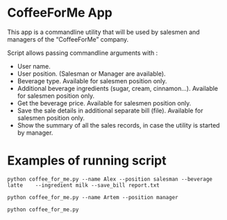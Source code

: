 # CoffeeForMe App
This app is a commandline utility that will be used by salesmen and managers of the “CoffeeForMe” company.

Script allows passing commandline arguments with :
  - User name.
  - User position. (Salesman or Manager are available).
  - Beverage type. Available for salesmen position only.
  - Additional beverage ingredients (sugar, cream, cinnamon…). Available for salesmen position only.
  - Get the beverage price. Available for salesmen position only.
  - Save the sale details in additional separate bill (file). Available for salesmen position only.
  - Show the summary of all the sales records, in case the utility is started by manager.

# Examples of running script

    python coffee_for_me.py --name Alex --position salesman --beverage latte    --ingredient milk --save_bill report.txt
    
    python coffee_for_me.py --name Artem --position manager
        
    python coffee_for_me.py
